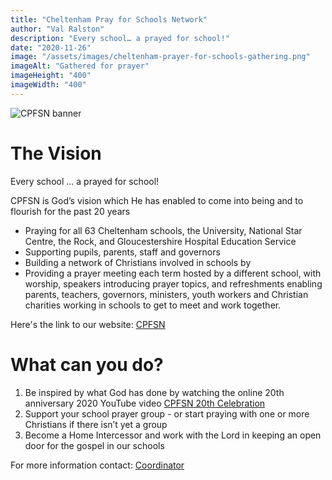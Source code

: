```yaml
---
title: "Cheltenham Pray for Schools Network"
author: "Val Ralston"
description: "Every school… a prayed for school!"
date: "2020-11-26"
image: "/assets/images/cheltenham-prayer-for-schools-gathering.png"
imageAlt: "Gathered for prayer"
imageHeight: "400"
imageWidth: "400"
---
```


![CPFSN banner](/assets/images/cheltenham-prayer-for-schools-logo.png "Finally, brothers and sisters, whatever is true, whatever is noble, whatever is right, whatever is pure, whatever is lovely, whatever is admirable — if anything is excellent or praiseworthy — think about such things... And the God of peace will be with you. Philippians 4:9 (NIV)")

# The Vision

Every school … a prayed for school!

CPFSN is God’s vision which He has enabled to come into being and to flourish for the past 20 years

* Praying for all 63 Cheltenham schools, the University, National Star Centre, the Rock, and Gloucestershire Hospital Education Service
* Supporting pupils, parents, staff and governors
* Building a network of Christians involved in schools by
* Providing a prayer meeting each term hosted by a different school, with worship, speakers introducing prayer topics, and refreshments enabling parents, teachers, governors, ministers, youth workers and Christian charities working in schools to get to meet and work together.

Here's the link to our website: [CPFSN](https://cpfsn2000.wixsite.com/cheltenhampfsn)

# What can you do? 
1. Be inspired by what God has done by watching the online 20th anniversary 2020 YouTube video  [CPFSN 20th Celebration](https://youtu.be/qZShaFnI4ow)
2. Support your school prayer group - or start praying with one or more Christians if there isn’t yet a group
3. Become a Home Intercessor and work with the Lord in keeping an open door for the gospel in our schools

For more information contact: [ Coordinator ](mailto:cpfs1coordinator@gmail.com)
